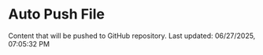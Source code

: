 # Auto Push File

Content that will be pushed to GitHub repository.
Last updated: 06/27/2025, 07:05:32 PM